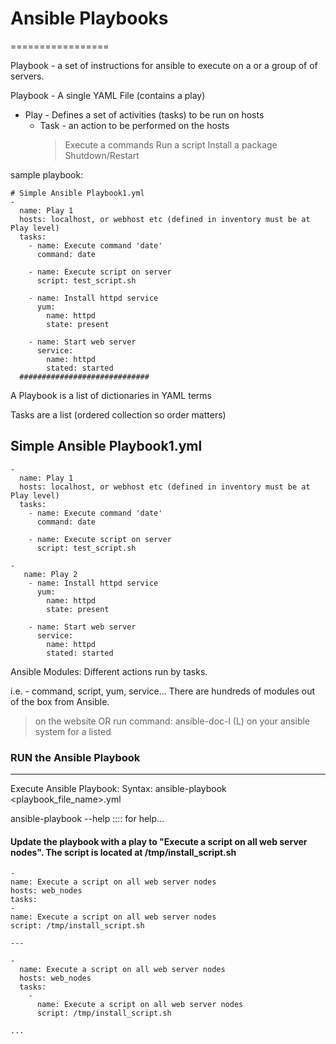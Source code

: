 # Ansible Playbooks
=================

Playbook - a set of instructions for ansible to execute on a or a group of
          of servers.

Playbook - A single YAML File (contains a play)
  - Play - Defines a set of activities (tasks) to be run on hosts
     - Task - an action to be performed on the hosts
         > Execute a commands
         > Run a script
         > Install a package
         > Shutdown/Restart

sample playbook:

```
# Simple Ansible Playbook1.yml
-
  name: Play 1
  hosts: localhost, or webhost etc (defined in inventory must be at Play level)
  tasks:
    - name: Execute command 'date'
      command: date

    - name: Execute script on server
      script: test_script.sh

    - name: Install httpd service
      yum:
        name: httpd
        state: present

    - name: Start web server
      service:
        name: httpd
        stated: started
  #############################
```
A Playbook is a list of dictionaries in YAML terms

Tasks are a list (ordered collection so order matters)

## Simple Ansible Playbook1.yml
```
-
  name: Play 1
  hosts: localhost, or webhost etc (defined in inventory must be at Play level)
  tasks:
    - name: Execute command 'date'
      command: date

    - name: Execute script on server
      script: test_script.sh

-
   name: Play 2
    - name: Install httpd service
      yum:
        name: httpd
        state: present

    - name: Start web server
      service:
        name: httpd
        stated: started
```

Ansible Modules:
Different actions run by tasks.

i.e. - command, script, yum, service...
There are hundreds of modules out of the box from Ansible.
 > on the website OR
 run command:  ansible-doc-l  (L) on your ansible system for a listed

 ### RUN the Ansible Playbook
 ------------------------

Execute Ansible Playbook:
Syntax: ansible-playbook <playbook_file_name>.yml

ansible-playbook --help   :::: for help...



#### Update the playbook with a play to "Execute a script on all web server nodes". The script is located at /tmp/install_script.sh
```
-
name: Execute a script on all web server nodes
hosts: web_nodes
tasks:
-
name: Execute a script on all web server nodes
script: /tmp/install_script.sh

---

-
  name: Execute a script on all web server nodes
  hosts: web_nodes
  tasks:
    -
      name: Execute a script on all web server nodes
      script: /tmp/install_script.sh

...
